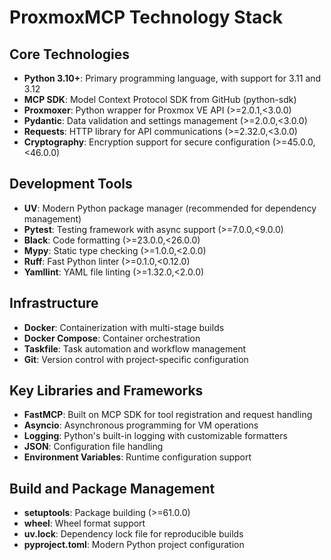 # ProxmoxMCP Technology Stack

## Core Technologies

- **Python 3.10+**: Primary programming language, with support for 3.11 and 3.12
- **MCP SDK**: Model Context Protocol SDK from GitHub (python-sdk)
- **Proxmoxer**: Python wrapper for Proxmox VE API (>=2.0.1,<3.0.0)
- **Pydantic**: Data validation and settings management (>=2.0.0,<3.0.0)
- **Requests**: HTTP library for API communications (>=2.32.0,<3.0.0)
- **Cryptography**: Encryption support for secure configuration (>=45.0.0,<46.0.0)

## Development Tools

- **UV**: Modern Python package manager (recommended for dependency management)
- **Pytest**: Testing framework with async support (>=7.0.0,<9.0.0)
- **Black**: Code formatting (>=23.0.0,<26.0.0)
- **Mypy**: Static type checking (>=1.0.0,<2.0.0)
- **Ruff**: Fast Python linter (>=0.1.0,<0.12.0)
- **Yamllint**: YAML file linting (>=1.32.0,<2.0.0)

## Infrastructure

- **Docker**: Containerization with multi-stage builds
- **Docker Compose**: Container orchestration
- **Taskfile**: Task automation and workflow management
- **Git**: Version control with project-specific configuration

## Key Libraries and Frameworks

- **FastMCP**: Built on MCP SDK for tool registration and request handling
- **Asyncio**: Asynchronous programming for VM operations
- **Logging**: Python's built-in logging with customizable formatters
- **JSON**: Configuration file handling
- **Environment Variables**: Runtime configuration support

## Build and Package Management

- **setuptools**: Package building (>=61.0.0)
- **wheel**: Wheel format support
- **uv.lock**: Dependency lock file for reproducible builds
- **pyproject.toml**: Modern Python project configuration
